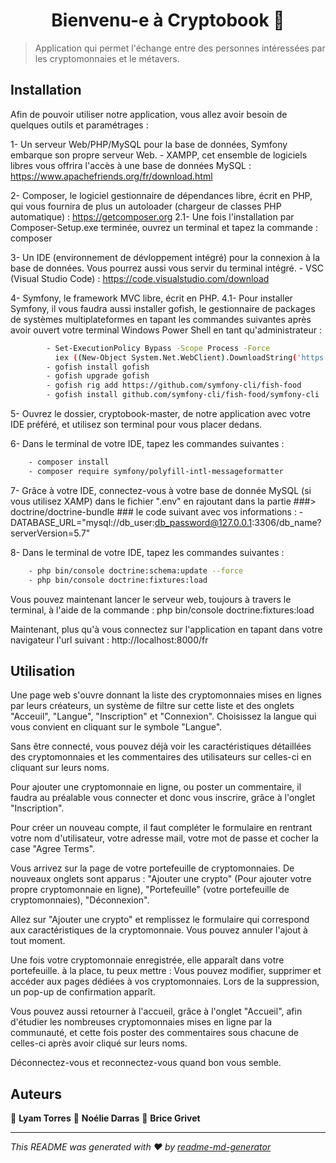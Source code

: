 <h1 align="center">Bienvenu-e à Cryptobook 👋</h1>
<p>
</p>

> Application qui permet l'échange entre des personnes intéressées par les cryptomonnaies et le métavers.

## Installation

Afin de pouvoir utiliser notre application, vous allez avoir besoin de quelques outils et paramétrages :

1- Un serveur Web/PHP/MySQL pour la base de données, Symfony embarque son propre serveur Web.
    - XAMPP, cet ensemble de logiciels libres vous offrira l'accès à une base de données MySQL : https://www.apachefriends.org/fr/download.html

2- Composer, le logiciel gestionnaire de dépendances libre, écrit en PHP, qui vous fournira de plus un autoloader (chargeur de classes PHP automatique) : https://getcomposer.org
    2.1- Une fois l'installation par Composer-Setup.exe terminée, ouvrez un terminal et tapez la commande : composer

3- Un IDE (environnement de dévloppement intégré) pour la connexion à la base de données. Vous pourrez aussi vous servir du terminal intégré.
    - VSC (Visual Studio Code) : https://code.visualstudio.com/download

4- Symfony, le framework MVC libre, écrit en PHP.
    4.1- Pour installer Symfony, il vous faudra aussi installer gofish, le gestionnaire de packages de systèmes multiplateformes en tapant les commandes suivantes après avoir ouvert votre terminal Windows Power Shell en tant qu'administrateur :
```bash
        - Set-ExecutionPolicy Bypass -Scope Process -Force
          iex ((New-Object System.Net.WebClient).DownloadString('https://raw.githubusercontent.com/fishworks/gofish/main/scripts/install.ps1'))
        - gofish install gofish
        - gofish upgrade gofish
        - gofish rig add https://github.com/symfony-cli/fish-food
        - gofish install github.com/symfony-cli/fish-food/symfony-cli
```

5- Ouvrez le dossier, cryptobook-master, de notre application avec votre IDE préféré, et utilisez son terminal pour vous placer dedans.

6- Dans le terminal de votre IDE, tapez les commandes suivantes : 
```bash
    - composer install
    - composer require symfony/polyfill-intl-messageformatter
```

7- Grâce à votre IDE, connectez-vous à votre base de donnée MySQL (si vous utilisez XAMP) dans le fichier ".env" en rajoutant dans la partie ###> doctrine/doctrine-bundle ### le code  suivant avec vos informations :
    - DATABASE_URL="mysql://db_user:db_password@127.0.0.1:3306/db_name?serverVersion=5.7"

8- Dans le terminal de votre IDE, tapez les commandes suivantes : 
```bash
    - php bin/console doctrine:schema:update --force
    - php bin/console doctrine:fixtures:load
```

Vous pouvez maintenant lancer le serveur web, toujours à travers le terminal, à l'aide de la commande : php bin/console doctrine:fixtures:load

Maintenant, plus qu'à vous connectez sur l'application en tapant dans votre navigateur l'url suivant : http://localhost:8000/fr


## Utilisation

Une page web s'ouvre donnant la liste des cryptomonnaies mises en lignes par leurs créateurs, un système de filtre sur cette liste et des onglets "Acceuil", "Langue", "Inscription" et "Connexion".
Choisissez la langue qui vous convient en cliquant sur le symbole "Langue".

Sans être connecté, vous pouvez déjà voir les caractéristiques détaillées des cryptomonnaies et les commentaires des utilisateurs sur celles-ci en cliquant sur leurs noms. 

Pour ajouter une cryptomonnaie en ligne, ou poster un commentaire, il faudra au préalable vous connecter et donc vous inscrire, grâce à l'onglet "Inscription".

Pour créer un nouveau compte, il faut compléter le formulaire en rentrant votre nom d'utilisateur, votre adresse mail, votre mot de passe et cocher la case "Agree Terms".

Vous arrivez sur la page de votre portefeuille de cryptomonnaies.
De nouveaux onglets sont apparus : "Ajouter une crypto" (Pour ajouter votre propre cryptomonnaie en ligne), "Portefeuille" (votre portefeuille de cryptomonnaies), "Déconnexion".

Allez sur "Ajouter une crypto" et remplissez le formulaire qui correspond aux caractéristiques de la cryptomonnaie.
Vous pouvez annuler l'ajout à tout moment.

Une fois votre cryptomonnaie enregistrée, elle apparaît dans votre portefeuille.
à la place, tu peux mettre : Vous pouvez modifier, supprimer et accéder aux pages dédiées à vos cryptomonnaies. 
Lors de la suppression, un pop-up de confirmation apparît.

Vous pouvez aussi retourner à l'accueil, grâce à l'onglet "Accueil", afin d'étudier les nombreuses cryptomonnaies mises en ligne par la communauté, et cette fois poster des commentaires sous chacune de celles-ci après avoir cliqué sur leurs noms.

Déconnectez-vous et reconnectez-vous quand bon vous semble.

## Auteurs

👤 **Lyam Torres**
👤 **Noélie Darras**
👤 **Brice Grivet**

***
_This README was generated with ❤️ by [readme-md-generator](https://github.com/kefranabg/readme-md-generator)_